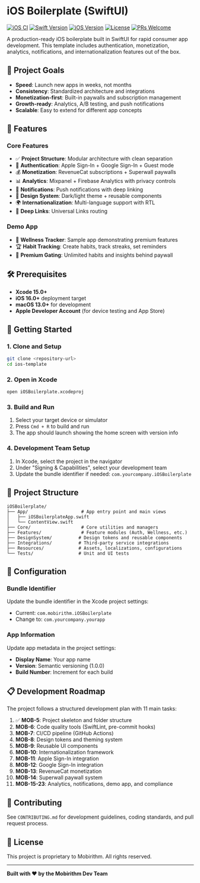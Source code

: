 # iOS Boilerplate (SwiftUI)

[![iOS CI](https://github.com/mobirithm/iOSBoilerplate/actions/workflows/ios-ci.yml/badge.svg)](https://github.com/mobirithm/iOSBoilerplate/actions/workflows/ios-ci.yml)
[![Swift Version](https://img.shields.io/badge/Swift-5.0+-orange.svg)](https://swift.org)
[![iOS Version](https://img.shields.io/badge/iOS-16.0+-blue.svg)](https://developer.apple.com/ios/)
[![License](https://img.shields.io/badge/License-Proprietary-red.svg)](LICENSE)
[![PRs Welcome](https://img.shields.io/badge/PRs-welcome-brightgreen.svg)](CONTRIBUTING.md)

A production-ready iOS boilerplate built in SwiftUI for rapid consumer app development. This template includes authentication, monetization, analytics, notifications, and internationalization features out of the box.

## 🎯 Project Goals

- **Speed**: Launch new apps in weeks, not months
- **Consistency**: Standardized architecture and integrations
- **Monetization-first**: Built-in paywalls and subscription management
- **Growth-ready**: Analytics, A/B testing, and push notifications
- **Scalable**: Easy to extend for different app concepts

## 📱 Features

### Core Features
- ✅ **Project Structure**: Modular architecture with clean separation
- 🔐 **Authentication**: Apple Sign-In + Google Sign-In + Guest mode
- 💰 **Monetization**: RevenueCat subscriptions + Superwall paywalls
- 📊 **Analytics**: Mixpanel + Firebase Analytics with privacy controls
- 🔔 **Notifications**: Push notifications with deep linking
- 🎨 **Design System**: Dark/light theme + reusable components
- 🌍 **Internationalization**: Multi-language support with RTL
- 🔗 **Deep Links**: Universal Links routing

### Demo App
- 📝 **Wellness Tracker**: Sample app demonstrating premium features
- 🏆 **Habit Tracking**: Create habits, track streaks, set reminders
- 💎 **Premium Gating**: Unlimited habits and insights behind paywall

## 🛠 Prerequisites

- **Xcode 15.0+**
- **iOS 16.0+** deployment target
- **macOS 13.0+** for development
- **Apple Developer Account** (for device testing and App Store)

## 🚀 Getting Started

### 1. Clone and Setup
```bash
git clone <repository-url>
cd ios-template
```

### 2. Open in Xcode
```bash
open iOSBoilerplate.xcodeproj
```

### 3. Build and Run
1. Select your target device or simulator
2. Press `Cmd + R` to build and run
3. The app should launch showing the home screen with version info

### 4. Development Team Setup
1. In Xcode, select the project in the navigator
2. Under "Signing & Capabilities", select your development team
3. Update the bundle identifier if needed: `com.yourcompany.iOSBoilerplate`

## 📁 Project Structure

```
iOSBoilerplate/
├── App/                    # App entry point and main views
│   ├── iOSBoilerplateApp.swift
│   └── ContentView.swift
├── Core/                   # Core utilities and managers
├── Features/               # Feature modules (Auth, Wellness, etc.)
├── DesignSystem/          # Design tokens and reusable components
├── Integrations/          # Third-party service integrations
├── Resources/             # Assets, localizations, configurations
└── Tests/                 # Unit and UI tests
```

## 🔧 Configuration

### Bundle Identifier
Update the bundle identifier in the Xcode project settings:
- Current: `com.mobirithm.iOSBoilerplate`
- Change to: `com.yourcompany.yourapp`

### App Information
Update app metadata in the project settings:
- **Display Name**: Your app name
- **Version**: Semantic versioning (1.0.0)
- **Build Number**: Increment for each build

## 📋 Development Roadmap

The project follows a structured development plan with 11 main tasks:

1. ✅ **MOB-5**: Project skeleton and folder structure
2. **MOB-6**: Code quality tools (SwiftLint, pre-commit hooks)
3. **MOB-7**: CI/CD pipeline (GitHub Actions)
4. **MOB-8**: Design tokens and theming system
5. **MOB-9**: Reusable UI components
6. **MOB-10**: Internationalization framework
7. **MOB-11**: Apple Sign-In integration
8. **MOB-12**: Google Sign-In integration
9. **MOB-13**: RevenueCat monetization
10. **MOB-14**: Superwall paywall system
11. **MOB-15-23**: Analytics, notifications, demo app, and compliance

## 🤝 Contributing

See `CONTRIBUTING.md` for development guidelines, coding standards, and pull request process.

## 📄 License

This project is proprietary to Mobirithm. All rights reserved.

---

**Built with ❤️ by the Mobirithm Dev Team**
